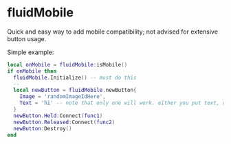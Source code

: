 # fluidMobile
Quick and easy way to add mobile compatibility; not advised for extensive button usage.

Simple example:
```lua
local onMobile = fluidMobile:isMobile()
if onMobile then
  fluidMobile.Initialize() -- must do this
  --
  local newButton = fluidMobile.newButton{
    Image = 'randomImageIdHere',
    Text = 'hi' -- note that only one will work. either you put text, or an image; you cannot do both.
  }
  newButton.Held:Connect(func1)
  newButton.Released:Connect(func2)
  newButton:Destroy()
end
```
